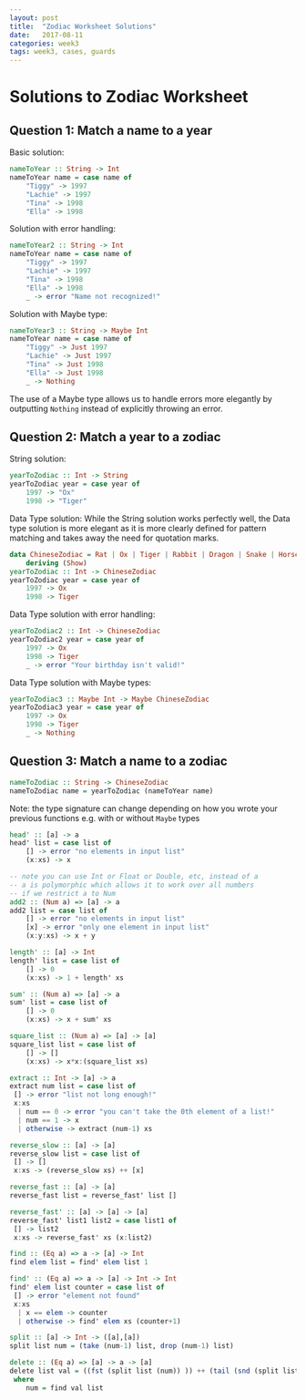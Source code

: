 ```yaml
---
layout: post
title:  "Zodiac Worksheet Solutions"
date:   2017-08-11
categories: week3
tags: week3, cases, guards
---
```


# Solutions to Zodiac Worksheet

## Question 1: Match a name to a year

Basic solution:
```haskell
nameToYear :: String -> Int
nameToYear name = case name of
	"Tiggy" -> 1997
	"Lachie" -> 1997
	"Tina" -> 1998
	"Ella" -> 1998
```

Solution with error handling:
```haskell
nameToYear2 :: String -> Int
nameToYear name = case name of
	"Tiggy" -> 1997
	"Lachie" -> 1997
	"Tina" -> 1998
	"Ella" -> 1998
	_ -> error "Name not recognized!"
```

Solution with Maybe type:
```haskell
nameToYear3 :: String -> Maybe Int
nameToYear name = case name of
	"Tiggy" -> Just 1997
	"Lachie" -> Just 1997
	"Tina" -> Just 1998
	"Ella" -> Just 1998
	_ -> Nothing
```
The use of a Maybe type allows us to handle errors more elegantly by outputting `Nothing` instead of explicitly throwing an error.
  
## Question 2: Match a year to a zodiac

String solution:
```haskell
yearToZodiac :: Int -> String
yearToZodiac year = case year of
	1997 -> "Ox"
	1998 -> "Tiger"
```

Data Type solution:
While the String solution works perfectly well, the Data type solution is more elegant as it is more clearly defined for pattern matching and takes away the need for quotation marks.
```haskell
data ChineseZodiac = Rat | Ox | Tiger | Rabbit | Dragon | Snake | Horse | Goat | Monkey | Rooster | Dog | Pig
    deriving (Show)
yearToZodiac :: Int -> ChineseZodiac
yearToZodiac year = case year of
	1997 -> Ox
	1998 -> Tiger
```

Data Type solution with error handling:
```haskell
yearToZodiac2 :: Int -> ChineseZodiac
yearToZodiac2 year = case year of
	1997 -> Ox
	1998 -> Tiger
	_ -> error "Your birthday isn't valid!"
```

Data Type solution with Maybe types:
```haskell
yearToZodiac3 :: Maybe Int -> Maybe ChineseZodiac
yearToZodiac3 year = case year of
	1997 -> Ox
	1998 -> Tiger
	_ -> Nothing
```

## Question 3: Match a name to a zodiac
```haskell
nameToZodiac :: String -> ChineseZodiac
nameToZodiac name = yearToZodiac (nameToYear name)
```
Note: the type signature can change depending on how you wrote your previous functions e.g. with or without `Maybe` types






```haskell
head' :: [a] -> a
head' list = case list of
    [] -> error "no elements in input list"
    (x:xs) -> x
```

```haskell
-- note you can use Int or Float or Double, etc, instead of a
-- a is polymorphic which allows it to work over all numbers
-- if we restrict a to Num
add2 :: (Num a) => [a] -> a
add2 list = case list of
    [] -> error "no elements in input list"
    [x] -> error "only one element in input list"
    (x:y:xs) -> x + y
```

```haskell
length' :: [a] -> Int
length' list = case list of
    [] -> 0
    (x:xs) -> 1 + length' xs
```

```haskell
sum' :: (Num a) => [a] -> a
sum' list = case list of
    [] -> 0
    (x:xs) -> x + sum' xs
```

```haskell
square_list :: (Num a) => [a] -> [a]
square_list list = case list of
    [] -> []
    (x:xs) -> x*x:(square_list xs)
```


```haskell
extract :: Int -> [a] -> a
extract num list = case list of
 [] -> error "list not long enough!"
 x:xs
  | num == 0 -> error "you can't take the 0th element of a list!"
  | num == 1 -> x
  | otherwise -> extract (num-1) xs
```

```haskell
reverse_slow :: [a] -> [a]
reverse_slow list = case list of
 [] -> []
 x:xs -> (reverse_slow xs) ++ [x]
```

```haskell
reverse_fast :: [a] -> [a]
reverse_fast list = reverse_fast' list []
```

```haskell
reverse_fast' :: [a] -> [a] -> [a]
reverse_fast' list1 list2 = case list1 of
 [] -> list2
 x:xs -> reverse_fast' xs (x:list2)
```


```haskell
find :: (Eq a) => a -> [a] -> Int
find elem list = find' elem list 1
```

```haskell
find' :: (Eq a) => a -> [a] -> Int -> Int
find' elem list counter = case list of
 [] -> error "element not found"
 x:xs
  | x == elem -> counter
  | otherwise -> find' elem xs (counter+1)
```

```haskell
split :: [a] -> Int -> ([a],[a])
split list num = (take (num-1) list, drop (num-1) list)
```


```haskell
delete :: (Eq a) => [a] -> a -> [a]
delete list val = ((fst (split list (num)) )) ++ (tail (snd (split list (num)) ))
 where
 	num = find val list
```


